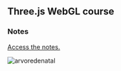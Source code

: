 ## Three.js WebGL course

### Notes 

[Access the notes.](https://www.notion.so/9f053ae9159c4e09b4db921c0982e4b1?v=13b2542b556f47b6b8f14abced5fc254&pvs=4)

![arvoredenatal](https://github.com/ccarlaa/Three.js---UDEMY/assets/86669458/bca58147-eb57-447e-aa08-1da869f6436c)
